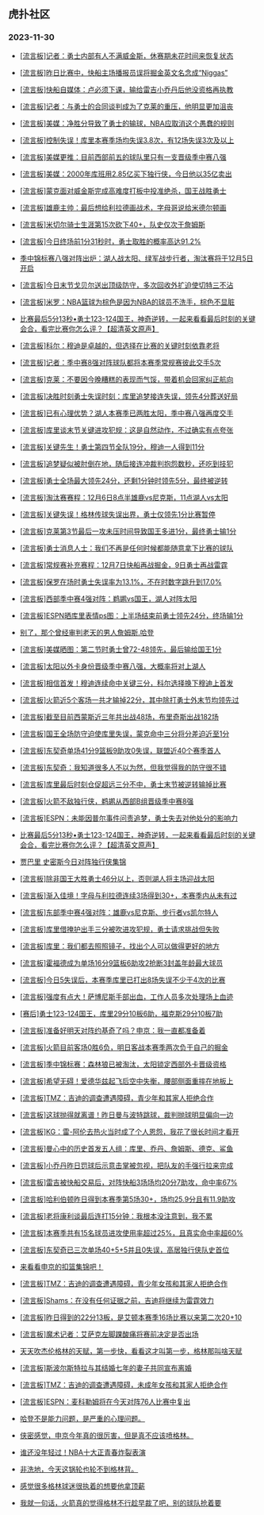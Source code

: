 ## 虎扑社区 
### 2023-11-30

+ [[流言板]记者：勇士内部有人不满威金斯，休赛期未花时间来恢复状态](https://bbs.hupu.com/623360756.html)

+ [[流言板]昨日比赛中，快船主场播报员误将掘金英文名念成“Niggas”](https://bbs.hupu.com/623360575.html)

+ [[流言板]快船自媒体：卢必须下课，输给雷吉小乔丹后他没资格再执教](https://bbs.hupu.com/623360624.html)

+ [[流言板]记者：与勇士的合同谈判成为了克莱的重压，他明显更加沮丧](https://bbs.hupu.com/623360954.html)

+ [[流言板]美媒：净胜分导致了勇士的输球，NBA应取消这个愚蠢的规则](https://bbs.hupu.com/623358886.html)

+ [[流言板]控制失误！库里本赛季场均失误3.8次，有12场失误3次及以上](https://bbs.hupu.com/623362868.html)

+ [[流言板]美媒更推：目前西部前五的球队里只有一支晋级季中赛八强](https://bbs.hupu.com/623363170.html)

+ [[流言板]美媒：2000年库班用2.85亿买下独行侠，今日他以35亿卖出](https://bbs.hupu.com/623360677.html)

+ [[流言板]蒙克面对威金斯完成高难度打板中投准绝杀，国王战胜勇士](https://bbs.hupu.com/623354082.html)

+ [[流言板]雄鹿主帅：最后想给利拉德画战术，字母哥说给米德尔顿画](https://bbs.hupu.com/623362573.html)

+ [[流言板]米切尔骑士生涯第15次砍下40+，队史仅次于詹姆斯](https://bbs.hupu.com/623361932.html)

+ [[流言板]今日终场前1分31秒时，勇士取胜的概率高达91.2%](https://bbs.hupu.com/623357379.html)

+ [季中锦标赛八强对阵出炉：湖人战太阳、绿军战步行者，淘汰赛将于12月5日开启](https://bbs.hupu.com/623355450.html)

+ [[流言板]今日末节戈贝尔送出顶级防守，多次回收外扩迫使切特三不沾](https://bbs.hupu.com/623358322.html)

+ [[流言板]米罗：NBA篮球为棕色是因为NBA的球员不洗手，棕色不显脏](https://bbs.hupu.com/623360881.html)

+ [比赛最后5分13秒•勇士123-124国王，神奇逆转，一起来看看最后时刻的关键会合，看完比赛你怎么评？【超清英文原声】](https://bbs.hupu.com/623356037.html)

+ [[流言板]科尔：穆迪是卓越的，但选择在比赛的关键时刻依靠老将](https://bbs.hupu.com/623355971.html)

+ [[流言板]记者：季中赛8强对阵球队都将本赛季常规赛彼此交手5次](https://bbs.hupu.com/623356211.html)

+ [[流言板]克莱：不要因今晚糟糕的表现而气馁，带着机会回家纠正航向](https://bbs.hupu.com/623357543.html)

+ [[流言板]决胜时刻勇士失误时刻：库里追梦接连失误，领先4分葬送好局](https://bbs.hupu.com/623355707.html)

+ [[流言板]已有心理优势？湖人本赛季已两胜太阳，季中赛八强再度交手](https://bbs.hupu.com/623357362.html)

+ [[流言板]库里谈末节关键进攻犯规：这是自然动作，不过确实有点夸张](https://bbs.hupu.com/623361201.html)

+ [[流言板]关键先生！勇士第四节全队19分，穆迪一人得到11分](https://bbs.hupu.com/623355405.html)

+ [[流言板]追梦疑似被肘倒在地，随后接连冲裁判抱怨数秒，还吃到技犯](https://bbs.hupu.com/623353101.html)

+ [[流言板]勇士全场最大领先24分，还剩1分钟时领先5分，最终被逆转](https://bbs.hupu.com/623354595.html)

+ [[流言板]淘汰赛赛程：12月6日8点半雄鹿vs尼克斯，11点湖人vs太阳](https://bbs.hupu.com/623355341.html)

+ [[流言板]关键失误！格林传球失误出界，勇士仅领先1分比赛暂停](https://bbs.hupu.com/623354020.html)

+ [[流言板]克莱第3节最后一攻未压时间导致国王多进1分，最终勇士输1分](https://bbs.hupu.com/623355192.html)

+ [[流言板]勇士消息人士：我们不再是任何时候都能随意拿下比赛的球队](https://bbs.hupu.com/623357346.html)

+ [[流言板]常规赛补充赛程：12月7日快船再战掘金，9日勇士再战雷霆](https://bbs.hupu.com/623356619.html)

+ [[流言板]保罗在场时勇士失误率为13.1%，不在时数字跳升到17.0%](https://bbs.hupu.com/623357217.html)

+ [[流言板]西部季中赛4强对阵：鹈鹕vs国王，湖人对阵太阳](https://bbs.hupu.com/623354396.html)

+ [[流言板]ESPN晒库里表情ps图：上半场结束前勇士领先24分，终场输1分](https://bbs.hupu.com/623355904.html)

+ [别了，那个曾经审判老天的男人詹姆斯.哈登](https://bbs.hupu.com/623354756.html)

+ [[流言板]美媒晒图：第二节时勇士曾72-48领先，最后输给国王1分](https://bbs.hupu.com/623355668.html)

+ [[流言板]太阳以外卡身份晋级季中赛八强，大概率将对上湖人](https://bbs.hupu.com/623350477.html)

+ [[流言板]相信首发！穆迪连续命中关键三分，科尔选择换下穆迪上首发](https://bbs.hupu.com/623353721.html)

+ [[流言板]火箭近5个客场一共才输掉22分，其中除打勇士外末节均领先过](https://bbs.hupu.com/623357148.html)

+ [[流言板]截至目前西蒙斯近三年共出战48场，布里奇斯出战182场](https://bbs.hupu.com/623362775.html)

+ [[流言板]国王全场防守迫使库里失误，蒙克命中三分将分差迫近至1分](https://bbs.hupu.com/623353990.html)

+ [[流言板]东契奇单场41分9篮板9助攻0失误，联盟近40个赛季首人](https://bbs.hupu.com/623351807.html)

+ [[流言板]东契奇：我知道很多人不以为然，但我觉得我的防守很不错](https://bbs.hupu.com/623356642.html)

+ [[流言板]库里最后时刻仓促超远三分不中，勇士末节被逆转输掉比赛](https://bbs.hupu.com/623354530.html)

+ [[流言板]火箭不敌独行侠，鹈鹕从西部B组晋级季中赛8强](https://bbs.hupu.com/623351338.html)

+ [[流言板]ESPN：未能因普尔事件问责追梦，勇士失去对他处分的影响力](https://bbs.hupu.com/623356871.html)

+ [比赛最后5分13秒•勇士123-124国王，神奇逆转，一起来看看最后时刻的关键会合，看完比赛你怎么评？【超清英文原声】](https://bbs.hupu.com/623356004.html)

+ [贾巴里 史密斯今日对阵独行侠集锦](https://bbs.hupu.com/623353048.html)

+ [[流言板]除非国王大胜勇士46分以上，否则湖人将主场迎战太阳](https://bbs.hupu.com/623350744.html)

+ [[流言板]渐入佳境！字母与利拉德连续3场得到30+，本赛季内从未有过](https://bbs.hupu.com/623357182.html)

+ [[流言板]东部季中赛4强对阵：雄鹿vs尼克斯、步行者vs凯尔特人](https://bbs.hupu.com/623349650.html)

+ [[流言板]库里借掩护出手三分被吹进攻犯规，勇士请求挑战但失败](https://bbs.hupu.com/623353817.html)

+ [[流言板]库里：我们都去照照镜子，找出个人可以做得更好的地方](https://bbs.hupu.com/623356508.html)

+ [[流言板]霍福德成为单场16分9篮板6助攻2抢断3封盖年龄最大球员](https://bbs.hupu.com/623361711.html)

+ [[流言板]今日5失误后，本赛季库里已打出8场失误不少于4次的比赛](https://bbs.hupu.com/623357333.html)

+ [[流言板]强度有点大！萨博尼斯手部出血，工作人员多次处理场上血迹](https://bbs.hupu.com/623352520.html)

+ [[赛后]勇士123-124国王，库里29分10板6助，福克斯29分10板7助](https://bbs.hupu.com/623354312.html)

+ [[流言板]准备好明天对阵约基奇了吗？申京：我一直都准备着](https://bbs.hupu.com/623362733.html)

+ [[流言板]火箭目前客场0胜6负，明日客战本赛季两次负于自己的掘金](https://bbs.hupu.com/623362842.html)

+ [[流言板]季中锦标赛：森林狼已被淘汰，太阳锁定西部外卡晋级资格](https://bbs.hupu.com/623350439.html)

+ [[流言板]希望无碍！爱德华兹起飞后空中失衡，腰部侧面重摔在地板上](https://bbs.hupu.com/623348755.html)

+ [[流言板]TMZ：吉迪的调查遭遇障碍，青少年和其家人拒绝合作](https://bbs.hupu.com/623363969.html)

+ [[流言板]这球抛得就离谱！昨日曼与波特跳球，裁判抛球明显偏向一边](https://bbs.hupu.com/623363845.html)

+ [[流言板]KG：雷-阿伦去热火当时成了个人恩怨，我花了很长时间才看开](https://bbs.hupu.com/623363976.html)

+ [[流言板]曼心中的历史首发五人组：库里、乔丹、詹姆斯、德克、鲨鱼](https://bbs.hupu.com/623364092.html)

+ [[流言板]小乔丹昨日罚球后示意击掌被忽视，把队友的手强行拉来完成](https://bbs.hupu.com/623363881.html)

+ [[流言板]雷吉被快船交易后，对阵快船3场场均20分7助攻，命中率67%](https://bbs.hupu.com/623363816.html)

+ [[流言板]哈利伯顿昨日得到本赛季第5场30+，场均25.9分且有11.9助攻](https://bbs.hupu.com/623363807.html)

+ [[流言板]老将康利谈最后连打15分钟：我根本没注意到，我不累](https://bbs.hupu.com/623362876.html)

+ [[流言板]本赛季共有15名球员进攻使用率超过25%，且真实命中率超60%](https://bbs.hupu.com/623364379.html)

+ [[流言板]东契奇已三次单场40+5+5并且0失误，高居独行侠队史首位](https://bbs.hupu.com/623362961.html)

+ [来看看申京的扣篮集锦吧！](https://bbs.hupu.com/623344037.html)

+ [[流言板]TMZ：吉迪的调查遭遇障碍，青少年女孩和其家人拒绝合作](https://bbs.hupu.com/623363969.html)

+ [[流言板]Shams：在没有任何证据之前，吉迪将继续为雷霆效力](https://bbs.hupu.com/623364663.html)

+ [[流言板]昨日得到的22分13板，是艾顿本赛季16场比赛以来第二次20+10](https://bbs.hupu.com/623363783.html)

+ [[流言板]魔术记者：艾萨克左脚踝酸痛将赛前决定是否出场](https://bbs.hupu.com/623364443.html)

+ [天天吹杰伦格林的天赋，第一步快，看看这才叫第一步，格林那叫啥天赋](https://bbs.hupu.com/623361737.html)

+ [[流言板]斯波尔斯特拉与其结婚七年的妻子共同宣布离婚](https://bbs.hupu.com/623364790.html)

+ [[流言板]TMZ：吉迪的调查遭遇障碍，未成年女孩和其家人拒绝合作](https://bbs.hupu.com/623363969.html)

+ [[流言板]ESPN：麦科勒姆将在今天对阵76人比赛中复出](https://bbs.hupu.com/623364861.html)

+ [哈登不是能力问题，是严重的心理问题。](https://bbs.hupu.com/623363925.html)

+ [侠密感觉，申京今年真的很厉害，但是真不应该喷格林。](https://bbs.hupu.com/623358257.html)

+ [谁还没年轻过！NBA十大正青春炸裂表演](https://bbs.hupu.com/623361667.html)

+ [非洗地，今天这锅轮也轮不到格林背。](https://bbs.hupu.com/623362730.html)

+ [感觉很多格林球迷很执着的想要他拿顶薪](https://bbs.hupu.com/623363200.html)

+ [我就一句话，火箭真的觉得格林不行趁早裁了吧，别的球队抢着要](https://bbs.hupu.com/623362930.html)

